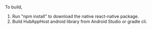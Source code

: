 To build,

1. Run "npm install" to download the native react-native package.
2. Build HubAppHost android library from Android Studio or gradle cli.